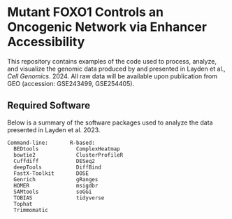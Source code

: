 # Mutant FOXO1 Controls an Oncogenic Network via Enhancer Accessibility

This repository contains examples of the code used to process, analyze, and visualize the genomic data produced by and presented in Layden et al., _Cell Genomics_. 2024. All raw data will be available upon publication from GEO (accession: GSE243499, GSE254405).

## Required Software
Below is a summary of the software packages used to analyze the data presented in Layden et al. 2023.
```
Command-line:       R-based:
  BEDtools            ComplexHeatmap
  bowtie2             ClusterProfileR
  Cuffdiff            DESeq2
  deepTools           DiffBind
  FastX-Toolkit       DOSE   
  Genrich             gRanges
  HOMER               msigdbr
  SAMtools            soGGi   
  TOBIAS              tidyverse
  Tophat
  Trimmomatic
```      
